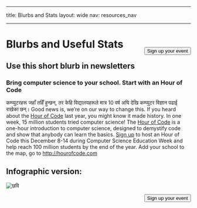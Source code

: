 * * *

title: Blurbs and Stats layout: wide nav: resources_nav

* * *

[<button style="float: right; margin-top: 50px">Sign up your event</button>](/#join)

# Blurbs and Useful Stats

## Use this short blurb in newsletters

### Bring computer science to your school. Start with an Hour of Code

कम्प्युटरहरू जहाँ तहिँ हुन्छन्, तर केहि विद्यालयहरूले मात्र 10 वर्ष अघि देखि कम्प्युटर विज्ञान पढाई राखेका छन्। Good news is, we’re on our way to change this. If you heard about the [Hour of Code](<%= hoc_uri('/') %>) last year, you might know it made history. In one week, 15 million students tried computer science! The [Hour of Code](<%= hoc_uri('/') %>) is a one-hour introduction to computer science, designed to demystify code and show that anybody can learn the basics. [Sign up](<%= hoc_uri('/') %>) to host an Hour of Code this December 8-14 during Computer Science Education Week and help reach 100 million students by the end of the year. Add your school to the map, go to <http://hourofcode.com>

## Infographic version:

![छवि](http://code.org/images/fit-8000/Code.org_infographic.png)

<a style="display: block" href="/#join"><button style="float: right;">Sign up your event</button></a>